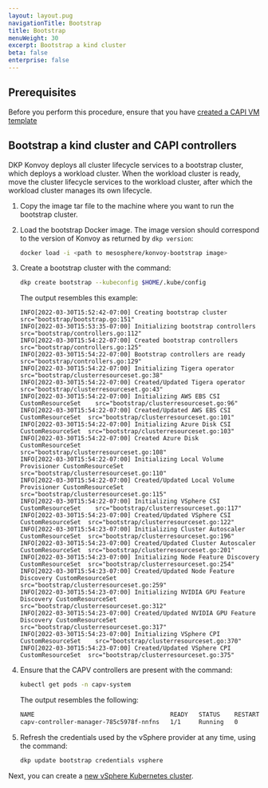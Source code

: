 ```yaml
---
layout: layout.pug
navigationTitle: Bootstrap
title: Bootstrap
menuWeight: 30
excerpt: Bootstrap a kind cluster
beta: false
enterprise: false
---
```


## Prerequisites

Before you perform this procedure, ensure that you have [created a CAPI VM template][create-capi-image]

## Bootstrap a kind cluster and CAPI controllers

DKP Konvoy deploys all cluster lifecycle services to a bootstrap cluster, which deploys a workload cluster. When the workload cluster is ready, move the cluster lifecycle services to the workload cluster, after which the workload cluster manages its own lifecycle.

1.  Copy the image tar file to the machine where you want to run the bootstrap cluster.

1.  Load the bootstrap Docker image. The image version should correspond to the version of Konvoy as returned by `dkp version`:

    ```bash
    docker load -i <path to mesosphere/konvoy-bootstrap image>
    ```

1.  Create a bootstrap cluster with the command:

    ```bash
    dkp create bootstrap --kubeconfig $HOME/.kube/config
    ```

    The output resembles this example:

    ```
    INFO[2022-03-30T15:52:42-07:00] Creating bootstrap cluster                    src="bootstrap/bootstrap.go:151"
    INFO[2022-03-30T15:53:35-07:00] Initializing bootstrap controllers            src="bootstrap/controllers.go:112"
    INFO[2022-03-30T15:54:22-07:00] Created bootstrap controllers                 src="bootstrap/controllers.go:125"
    INFO[2022-03-30T15:54:22-07:00] Bootstrap controllers are ready               src="bootstrap/controllers.go:129"
    INFO[2022-03-30T15:54:22-07:00] Initializing Tigera operator                  src="bootstrap/clusterresourceset.go:38"
    INFO[2022-03-30T15:54:22-07:00] Created/Updated Tigera operator               src="bootstrap/clusterresourceset.go:43"
    INFO[2022-03-30T15:54:22-07:00] Initializing AWS EBS CSI CustomResourceSet    src="bootstrap/clusterresourceset.go:96"
    INFO[2022-03-30T15:54:22-07:00] Created/Updated AWS EBS CSI CustomResourceSet  src="bootstrap/clusterresourceset.go:101"
    INFO[2022-03-30T15:54:22-07:00] Initializing Azure Disk CSI CustomResourceSet  src="bootstrap/clusterresourceset.go:103"
    INFO[2022-03-30T15:54:22-07:00] Created Azure Disk CustomResourceSet          src="bootstrap/clusterresourceset.go:108"
    INFO[2022-03-30T15:54:22-07:00] Initializing Local Volume Provisioner CustomResourceSet  src="bootstrap/clusterresourceset.go:110"
    INFO[2022-03-30T15:54:22-07:00] Created/Updated Local Volume Provisioner CustomResourceSet  src="bootstrap/clusterresourceset.go:115"
    INFO[2022-03-30T15:54:22-07:00] Initializing VSphere CSI CustomResourceSet    src="bootstrap/clusterresourceset.go:117"
    INFO[2022-03-30T15:54:23-07:00] Created/Updated VSphere CSI CustomResourceSet  src="bootstrap/clusterresourceset.go:122"
    INFO[2022-03-30T15:54:23-07:00] Initializing Cluster Autoscaler CustomResourceSet  src="bootstrap/clusterresourceset.go:196"
    INFO[2022-03-30T15:54:23-07:00] Created/Updated Cluster Autoscaler CustomResourceSet  src="bootstrap/clusterresourceset.go:201"
    INFO[2022-03-30T15:54:23-07:00] Initializing Node Feature Discovery CustomResourceSet  src="bootstrap/clusterresourceset.go:254"
    INFO[2022-03-30T15:54:23-07:00] Created/Updated Node Feature Discovery CustomResourceSet  src="bootstrap/clusterresourceset.go:259"
    INFO[2022-03-30T15:54:23-07:00] Initializing NVIDIA GPU Feature Discovery CustomResourceSet  src="bootstrap/clusterresourceset.go:312"
    INFO[2022-03-30T15:54:23-07:00] Created/Updated NVIDIA GPU Feature Discovery CustomResourceSet  src="bootstrap/clusterresourceset.go:317"
    INFO[2022-03-30T15:54:23-07:00] Initializing VSphere CPI CustomResourceSet    src="bootstrap/clusterresourceset.go:370"
    INFO[2022-03-30T15:54:23-07:00] Created/Updated VSphere CPI CustomResourceSet  src="bootstrap/clusterresourceset.go:375"
    ```

1.  Ensure that the CAPV controllers are present with the command:

    ```bash
    kubectl get pods -n capv-system
    ```

    The output resembles the following:

    ```sh
    NAME                                      READY   STATUS    RESTARTS   AGE
    capv-controller-manager-785c5978f-nnfns   1/1     Running   0          13h
    ```

1.  Refresh the credentials used by the vSphere provider at any time, using the command:

    ```bash
    dkp update bootstrap credentials vsphere
    ```

Next, you can create a [new vSphere Kubernetes cluster][new-cluster].

[prereqs]: ../../prerequisites/
[new-cluster]: ../new
[create-capi-image]: ../create-capi-vm-image/
